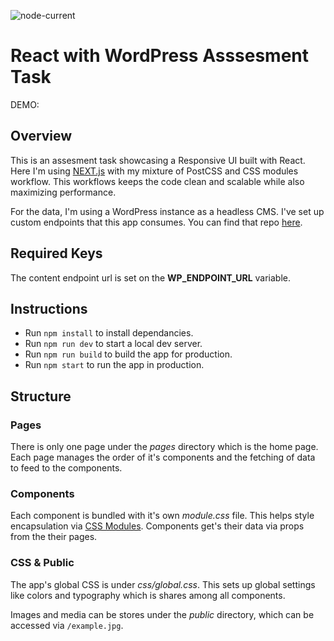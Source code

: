 ![node-current](https://img.shields.io/node/v/next)
# React with WordPress Asssesment Task

DEMO: 

## Overview
This is an assesment task showcasing a Responsive UI built with React. Here I'm using [NEXT.js](https://nextjs.org/) with my mixture of PostCSS and CSS modules workflow. This workflows keeps the code clean and scalable while also maximizing performance.

For the data, I'm using a WordPress instance as a headless CMS. I've set up custom endpoints that this app consumes. You can find that repo [here]().

## Required Keys
The content endpoint url is set on the **WP_ENDPOINT_URL** variable.

## Instructions
- Run `npm install` to install dependancies.
- Run `npm run dev` to start a local dev server.
- Run `npm run build` to build the app for production.
- Run `npm start` to run the app in production.

## Structure

### Pages
There is only one page under the *pages* directory which is the home page. Each page manages the order of it's components and the fetching of data to feed to the components.

### Components
Each component is bundled with it's own *module.css* file. This helps style encapsulation via [CSS Modules](https://github.com/css-modules/css-modules). Components get's their data via props from the their pages.

### CSS & Public
The app's global CSS is under *css/global.css*. This sets up global settings like colors and typography which is shares among all components.

Images and media can be stores under the *public* directory, which can be accessed via `/example.jpg`.